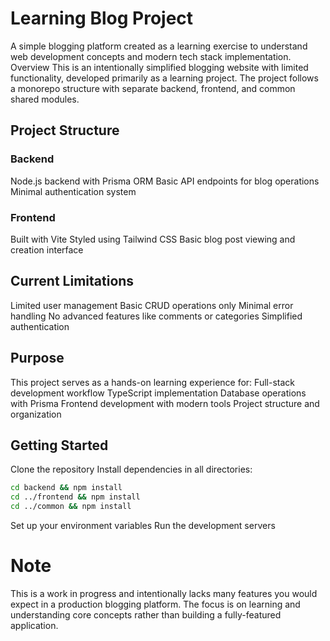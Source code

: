 # Learning Blog Project
A simple blogging platform created as a learning exercise to understand web development concepts and modern tech stack implementation.
Overview
This is an intentionally simplified blogging website with limited functionality, developed primarily as a learning project. The project follows a monorepo structure with separate backend, frontend, and common shared modules.
## Project Structure
### Backend
Node.js backend with Prisma ORM
Basic API endpoints for blog operations
Minimal authentication system
### Frontend
Built with Vite
Styled using Tailwind CSS
Basic blog post viewing and creation interface
## Current Limitations
Limited user management
Basic CRUD operations only
Minimal error handling
No advanced features like comments or categories
Simplified authentication
## Purpose
This project serves as a hands-on learning experience for:
Full-stack development workflow
TypeScript implementation
Database operations with Prisma
Frontend development with modern tools
Project structure and organization
## Getting Started
Clone the repository
Install dependencies in all directories:
```bash
cd backend && npm install
cd ../frontend && npm install
cd ../common && npm install
```
Set up your environment variables
Run the development servers
# Note
This is a work in progress and intentionally lacks many features you would expect in a production blogging platform. The focus is on learning and understanding core concepts rather than building a fully-featured application.
